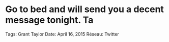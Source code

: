 # Go to bed and will send you a decent message tonight. Ta

Tags: Grant Taylor
Date: April 16, 2015
Réseau: Twitter
